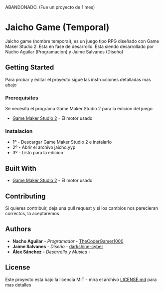 ABANDONADO. (Fue un proyecto de 1 mes)

# Jaicho Game (Temporal)

Jaicho game (nombre temporal), es un juego tipo RPG diseñado con Game Maker Studio 2. Esta en fase de desarrollo. Esta siendo desarrollado por Nacho Aguilar (Programacion) y Jaime Salvanes (Diseño)

## Getting Started

Para probar y editar el proyecto sigue las instrucciones detalladas mas abajo

### Prerequisites

 Se necesita el programa Game Maker Studio 2 para la edicion del juego
* [Game Maker Studio 2](https://www.yoyogames.com/gamemaker) - El motor usado

### Instalacion

* 1º - Descargar Game Maker Studio 2 e instalarlo
* 2º - Abrir el archivo jaicho.yyp
* 3º - Listo para la edicion


## Built With

* [Game Maker Studio 2](https://www.yoyogames.com/gamemaker) - El motor usado

## Contributing

Si quieres contribuir, deja una pull request y si los cambios nos parecieran correctos, la aceptaremos

## Authors

* **Nacho Aguilar** - *Programador* - [TheCoderGamer1000](https://github.com/TheCoderGamer1000)
* **Jaime Salvanes** - *Diseño* - [darkshine-cyber](https://github.com/darkshine-cyber)
* **Álex Sánchez** - *Desarrollo y Musica* - []()

## License

Este proyecto esta bajo la licencia MIT - mira el archivo [LICENSE.md](LICENSE.md) para mas detalles
